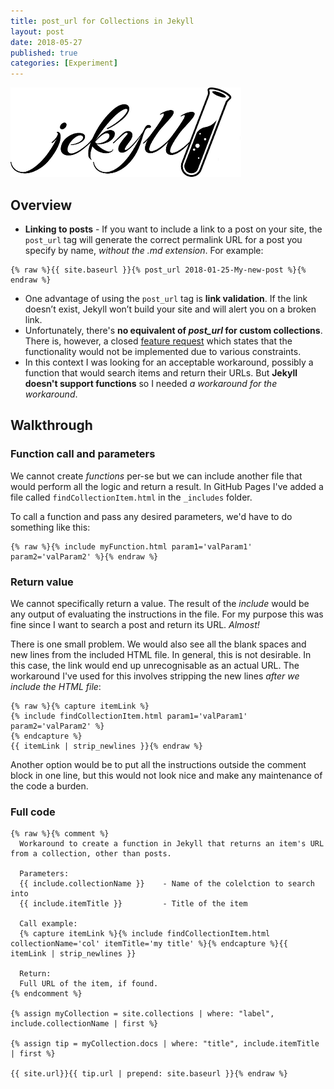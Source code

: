 ```yaml
---
title: post_url for Collections in Jekyll
layout: post
date: 2018-05-27
published: true
categories: [Experiment]
---
```


![Logo](/assets/images/jekyll-logo.png)

## Overview
* **Linking to posts** - If you want to include a link to a post on your site, the ```post_url``` tag will generate the correct permalink URL for a post you specify by name, *without the .md extension*. For example:

```liquid
{% raw %}{{ site.baseurl }}{% post_url 2018-01-25-My-new-post %}{% endraw %}
```
* One advantage of using the ```post_url``` tag is **link validation**. If the link doesn’t exist, Jekyll won’t build your site and will alert you on a broken link.
* Unfortunately, there's __no equivalent of *post_url* for custom collections__. There is, however, a closed [feature request](https://github.com/jekyll/jekyll/issues/2252) which states that the functionality would not be implemented due to various constraints.  
* In this context I was looking for an acceptable workaround, possibly a function that would search items and return their URLs. But **Jekyll doesn't support functions** so I needed *a workaround for the workaround*.

## Walkthrough 

### Function call and parameters
We cannot create *functions* per-se but we can include another file that would perform all the logic and return a result. In GitHub Pages I've added a file called ```findCollectionItem.html``` in the ```_includes``` folder.

To call a function and pass any desired parameters, we'd have to do something like this:

```liquid
{% raw %}{% include myFunction.html param1='valParam1' param2='valParam2' %}{% endraw %}
```

### Return value
We cannot specifically return a value. The result of the *include* would be any output of evaluating the instructions in the file. For my purpose this was fine since I want to search a post and return its URL. *Almost!*

There is one small problem. We would also see all the blank spaces and new lines from the included HTML file. In general, this is not desirable. In this case, the link would end up unrecognisable as an actual URL. The workaround I've used for this involves stripping the new lines *after we include the HTML file*:

```liquid
{% raw %}{% capture itemLink %} 
{% include findCollectionItem.html param1='valParam1' param2='valParam2' %}
{% endcapture %}
{{ itemLink | strip_newlines }}{% endraw %}
```

Another option would be to put all the instructions outside the comment block in one line, but this would not look nice and make any maintenance of the code a burden. 

### Full code

```liquid
{% raw %}{% comment %}
  Workaround to create a function in Jekyll that returns an item's URL from a collection, other than posts.
  
  Parameters:
  {{ include.collectionName }}    - Name of the colelction to search into
  {{ include.itemTitle }}         - Title of the item

  Call example:
  {% capture itemLink %}{% include findCollectionItem.html collectionName='col' itemTitle='my title' %}{% endcapture %}{{ itemLink | strip_newlines }}

  Return:
  Full URL of the item, if found.
{% endcomment %}

{% assign myCollection = site.collections | where: "label", include.collectionName | first %}

{% assign tip = myCollection.docs | where: "title", include.itemTitle | first %}

{{ site.url}}{{ tip.url | prepend: site.baseurl }}{% endraw %}
```
